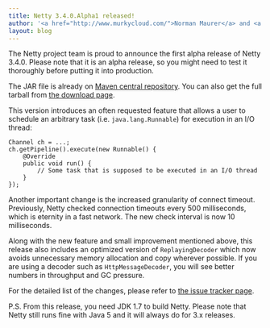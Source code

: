 ```yaml
---
title: Netty 3.4.0.Alpha1 released!
author: '<a href="http://www.murkycloud.com/">Norman Maurer</a> and <a href="http://gleamynode.net/">Trustin Lee</a>'
layout: blog
---
```


The Netty project team is proud to announce the first alpha release of Netty 3.4.0.  Please note that it is an alpha release, so you might need to test it thoroughly before putting it into production.

The JAR file is already on [Maven central repository](http://search.maven.org/#artifactdetails|io.netty|netty|3.4.0.Alpha1|bundle). You can also get the full tarball from [the download page](/downloads/).

This version introduces an often requested feature that allows a user to schedule an arbitrary task (i.e. `java.lang.Runnable`) for execution in an I/O thread:

    Channel ch = ...;
    ch.getPipeline().execute(new Runnable() {
        @Override
        public void run() {
            // Some task that is supposed to be executed in an I/O thread
        }
    });

Another important change is the increased granularity of connect timeout.  Previously, Netty checked connection timeouts every 500 milliseconds, which is eternity in a fast network.  The new check interval is now 10 milliseconds.

Along with the new feature and small improvement mentioned above, this release also includes an optimized version of `ReplayingDecoder` which now avoids unnecessary memory allocation and copy wherever possible.  If you are using a decoder such as `HttpMessageDecoder`, you will see better numbers in throughput and GC pressure.

For the detailed list of the changes, please refer to [the issue tracker page](https://github.com/netty/netty/issues?milestone=6&state=closed).

P.S. From this release, you need JDK 1.7 to build Netty.  Please note that Netty still runs fine with Java 5 and it will always do for 3.x releases.

